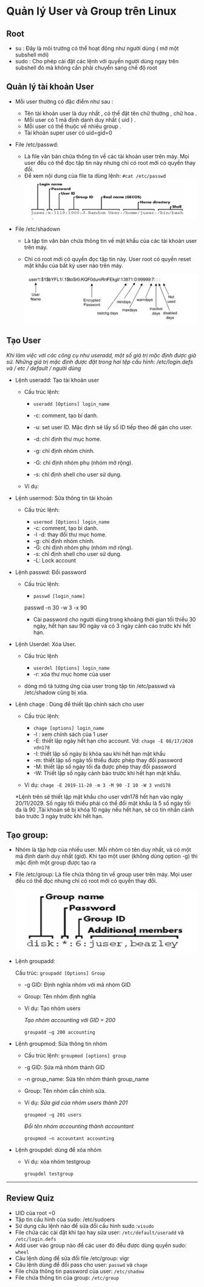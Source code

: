 # Quản lý User và Group trên Linux



## Root

* su : Đây là môi trường có thể hoạt động như người dùng ( mở một subshell mới)
* sudo : Cho phép cài đặt các lệnh với quyền người dùng ngay trên subshell đó mà không cần phải chuyển sang chế độ root

## Quản lý tài khoản User
* Mỗi user thường có đặc điểm như sau :
    - Tên tài khoản user là duy nhất , có thể đặt tên chữ thường , chữ hoa .
    - Mỗi user có 1 mã định danh duy nhất ( uid ) .
    - Mỗi user có thể thuộc về nhiều group .
    - Tài khoản super user có uid=gid=0


* File /etc/passwd:
    - Là file văn bản chứa thông tin về các tài khoản user trên máy. Mọi user đều có thể đọc tập tin này nhưng chỉ có root mới có quyền thay đổi.
    - Để xem nội dung của file ta dùng lệnh:
        `#cat /etc/passwd`
    ![images](../../images/usergroup.png)

* File /etc/shadown
    - Là tập tin văn bản chứa thông tin về mật khẩu của các tài khoản user trên máy.
    - Chỉ có root mới có quyền đọc tập tin này. User root có quyền reset mật khẩu của bất kỳ user nào trên máy.

         ![images](../../images/usergroup2.png)

## Tạo User

*Khi làm việc với các công cụ như useradd, một số giá trị mặc định được giả sử. Những
giá trị mặc định được đặt trong hai tệp cấu hình: /etc/login.defs và / etc / default /
người dùng*

* Lệnh useradd: Tạo tài khoản user
    - Cấu trúc lệnh:

        - `useradd [Options] login_name`

        - -c: comment, tạo bí danh.
        - -u: set user ID. Mặc định sẽ lấy số ID tiếp theo để gán cho user.
        - -d: chỉ định thư mục home.
        - -g: chỉ định nhóm chính.
        - -G: chỉ định nhóm phụ (nhóm mở rộng).
        - -s: chỉ định shell cho user sử dụng.

    - Ví dụ:


* Lệnh usermod: Sửa thông tin tài khoản
    - Cấu trúc lệnh:

        - `usermod [Options] login_name`
        - -c: comment, tạo bí danh.
        - -l -d: thay đổi thư mục home.
        - -g: chỉ định nhóm chính.
        - -G: chỉ định nhóm phụ (nhóm mở rộng).
        - -s: chỉ định shell cho user sử dụng.
        - -L: Lock account

* Lệnh passwd: Đổi password
    - Cấu trúc lệnh:
        - `passwd [login_name]`

         passwd -n 30 -w 3 -x 90 
        
        - Cài password cho người dùng trong khoảng thời gian tối thiểu 30 ngày, hết hạn sau 90 ngày và có 3 ngày cảnh cáo trước khi hết hạn.

* Lệnh Userdel: Xóa User.
    - Cấu trúc lệnh
        - `userdel [Options] login_name`
        - -r: xóa thư mục home của user

  - dòng mô tả tương ứng của user trong tập tin /etc/passwd và /etc/shadow cũng bị xóa.

* Lệnh chage : Dùng để thiết lập chính sách cho user
    
    - Cấu trúc lệnh:
        - `chage [options] login_name`
        - -l : xem chính sách của 1 user
        - -E: thiết lập ngày hết hạn cho account. Vd: `chage -E 08/17/2020 vdn178`
        - -I: thiết lập số ngày bị khóa sau khi hết hạn mật khẩu
        - -m: thiết lập số ngày tối thiểu được phép thay đổi password
        - -M: thiết lập số ngày tối đa được phép thay đổi password
        - -W: Thiết lập số ngày cảnh báo trước khi hết hạn mật khẩu.

    - Ví dụ: `chage -E 2019-11-20 -m 3 -M 90 -I 10 -W 3 vnd178`
    
    *Lệnh trên sẽ thiết lập mật khẩu cho user vdn178 hết hạn vào ngày 20/11/2029. Số ngày tối thiểu phải có thể đổi mật khẩu là 5 số ngày tối đa là 90 ,Tài khoản sẽ bị khóa 10 ngày nếu hết hạn, sẽ có tin nhắn cảnh bảo trước 3 ngày trước khi hết hạn.



## Tạo group:

- Nhóm là tập hợp của nhiều user. Mỗi nhóm có tên duy nhất, và có một mã định danh duy nhất (gid). Khi tạo một user (không dùng option -g) thì mặc định một group được tạo ra

- File /etc/group: Là file chứa thông tin về group user trên máy. Mọi user đều có thể đọc nhưng chỉ có root mới có quyền thay đổi.

    ![images](../../images/usergroup3.png)

- Lệnh groupadd:
        
    Cấu trúc: `groupadd [Options] Group`

    - -g GID: Định nghĩa nhóm với mã nhóm GID
    - Group: Tên nhóm định nghĩa

    - Ví dụ: Tạo nhóm users

        *Tạo nhóm accounting với GID = 200*

        `groupadd –g 200 accounting`

- Lệnh groupmod: Sửa thông tin nhóm
        
     * Cấu trúc lệnh: `groupmod [options] group`

    - -g GID: Sửa mã nhóm thành GID
    - -n group_name: Sửa tên nhóm thành group_name
    - Group: Tên nhóm cần chỉnh sửa.
        
    - Ví dụ: *Sửa gid của nhóm users thành 201*

        `groupmod –g 201 users`

        *Đổi tên nhóm accounting thành accountant*

        `groupmod –n accountant accounting`
- Lệnh groupdel: dùng để xóa nhóm

    - Ví dụ: xóa nhóm testgroup

        `groupdel testgroup`


---
## Review Quiz

* UID của root =0
* Tập tin cấu hình của sudo: /etc/sudoers
* Sử dụng câu lệnh nào để sửa đổi cấu hình sudo :`visudo`
* File chứa các cài đặt khi tạo hay sửa user: `/etc/default/useradd` và `/etc/login.defs`
* Add user vào group nào để các user đó đều được dùng quyền sudo: `wheel`
*  Câu lệnh dùng để sửa đổi file /etc/group: vigr
* Câu lệnh dùng để đổi pass cho user: `passwd` và `chage`
* File chứa thông tin password của user: `/etc/shadow`
* File chứa thông tin của group: `/etc/group`
